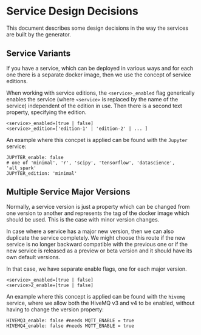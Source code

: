 # Service Design Decisions

This document describes some design decisions in the way the services are built by the generator.

## Service Variants

If you have a service, which can be deployed in various ways and for each one there is a separate docker image, then we use the concept of service editions. 

When working with service editions, the `<service>_enabled` flag generically enables the service (where `<service>` is replaced by the name of the service) independent of the edition in use. Then there is a second text property, specifying the edition.

```
<service>_enabled=[true | false]
<service>_edition=['edition-1' | 'edition-2' | ... ] 
```
 
An example where this concpet is applied can be found with the `Jupyter` service:

```
JUPYTER_enable: false
# one of 'minimal', 'r', 'scipy', 'tensorflow', 'datascience', 'all_spark'
JUPYTER_edition: 'minimal'
``` 

## Multiple Service Major Versions

Normally, a service version is just a property which can be changed from one version to another and represents the tag of the docker image which should be used. This is the case with minor version changes. 

In case where a service has a major new version, then we can also duplicate the service completely. We might choose this route if the new service is no longer backward compatible with the previous one or if the new service is released as a preview or beta version and it should have its own default versions. 

In that case, we have separate enable flags, one for each major version. 

```
<service>_enabled=[true | false]
<service>2_enable=[true | false]
```

An example where this concept is applied can be found with the `hivemq` service, where we allow both the HiveMQ v3 and v4 to be enabled, without having to change the version property:

```
HIVEMQ3_enable: false #needs MQTT_ENABLE = true
HIVEMQ4_enable: false #needs MQTT_ENABLE = true
```

